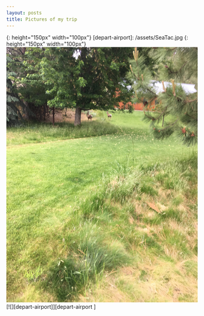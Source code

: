 ```yaml
---
layout: posts
title: Pictures of my trip
---
```

[testpic]: /assets/test.jpg
{: height="150px" width="100px"}
[depart-airport]: /assets/SeaTac.jpg
{: height="150px" width="100px"}
[![Picture of the Day][testpic] ][testpic] [![][depart-airport]][depart-airport ]